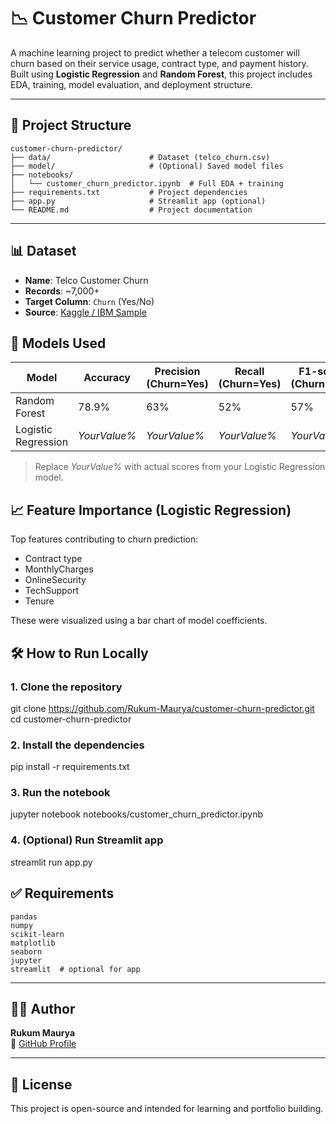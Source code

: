 # 📉 Customer Churn Predictor

A machine learning project to predict whether a telecom customer will churn based on their service usage, contract type, and payment history. Built using **Logistic Regression** and **Random Forest**, this project includes EDA, training, model evaluation, and deployment structure.

---

## 📁 Project Structure

```
customer-churn-predictor/
├── data/                      # Dataset (telco_churn.csv)
├── model/                     # (Optional) Saved model files
├── notebooks/
│   └── customer_churn_predictor.ipynb  # Full EDA + training
├── requirements.txt           # Project dependencies
├── app.py                     # Streamlit app (optional)
└── README.md                  # Project documentation
```

---

## 📊 Dataset

- **Name**: Telco Customer Churn
- **Records**: ~7,000+
- **Target Column**: `Churn` (Yes/No)
- **Source**: [Kaggle / IBM Sample](https://www.kaggle.com/datasets/blastchar/telco-customer-churn)



## 🧠 Models Used

| Model               | Accuracy | Precision (Churn=Yes) | Recall (Churn=Yes) | F1-score (Churn=Yes) |
|--------------------|----------|------------------------|--------------------|----------------------|
| Random Forest       | 78.9%    | 63%                    | 52%                | 57%                  |
| Logistic Regression | *YourValue%* | *YourValue%*             | *YourValue%*           | *YourValue%*             |

> Replace *YourValue%* with actual scores from your Logistic Regression model.



## 📈 Feature Importance (Logistic Regression)

Top features contributing to churn prediction:
- Contract type
- MonthlyCharges
- OnlineSecurity
- TechSupport
- Tenure

These were visualized using a bar chart of model coefficients.



## 🛠️ How to Run Locally

### 1. Clone the repository


git clone https://github.com/Rukum-Maurya/customer-churn-predictor.git
cd customer-churn-predictor


### 2. Install the dependencies


pip install -r requirements.txt


### 3. Run the notebook


jupyter notebook notebooks/customer_churn_predictor.ipynb


### 4. (Optional) Run Streamlit app


streamlit run app.py



## ✅ Requirements

```
pandas
numpy
scikit-learn
matplotlib
seaborn
jupyter
streamlit  # optional for app
```

---

## 🙋‍♂️ Author

**Rukum Maurya**  
🔗 [GitHub Profile](https://github.com/Rukum-Maurya)

---

## 📃 License

This project is open-source and intended for learning and portfolio building.
